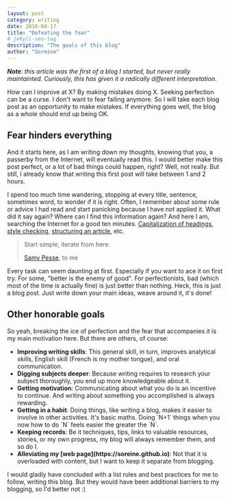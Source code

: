 ```yaml
---
layout: post
category: writing
date: 2016-04-17
title: "Defeating the fear"
# jekyll-seo-tag
description: "The goals of this blog"
author: "Soreine"
---
```


<section markdown="1">

_**Note**: this article was the first of a blog I started, but never really maintainted. Curiously, this has given it a radically different interpretation._

How can I improve at X? By making mistakes doing X. Seeking perfection can be a curse. I don't want to fear failing anymore. So I will take each blog post as an opportunity to make mistakes. If everything goes well, the blog as a whole should end up being OK.

## Fear hinders everything

And it starts here, as I am writing down my thoughts, knowing that you, a passerby from the Internet, will eventually read this. I would better make this post perfect, or a lot of bad things could happen, right? Well, not really. But still, I already know that writing this first post will take between 1 and 2 hours.

I spend too much time wandering, stopping at every title, sentence, sometimes word, to wonder if it is right. Often, I remember about some rule or advice I had read and start panicking because I have not applied it. What did it say again? Where can I find this information again? And here I am, searching the Internet for a good ten minutes. [Capitalization of headings](http://titlecapitalization.com/), [style checking](http://www.hemingwayapp.com/), [structuring an article](http://engineerwriting.jottit.com/), etc.

<div class="epigraph">
<blockquote>
<p>Start simple, iterate from here.</p>
<footer>
<a href="https://twitter.com/SamyPesse">Samy Pesse</a>, to me
</footer>
</blockquote>
</div>

Every task can seem daunting at first. Especially if you want to ace it on first try.
For some, "better is the enemy of good". For perfectionists, bad (which most of the time is actually fine) is just better than nothing. Heck, this is just a blog post. Just write down your main ideas, weave around it, it's done!

## Other honorable goals

So yeah, breaking the ice of perfection and the fear that accompanies it is my main motivation here. But there are others, of course:

<ul>
<li markdown="1">
 <strong>Improving writing skills</strong>: This general skill, in turn, improves analytical skills, English skill (French is my mother tongue), and oral communication.

</li>
<li markdown="1">
 <strong>Digging subjects deeper</strong>: Because writing requires to research your subject thoroughly, you end up more knowledgeable about it.

</li>
<li markdown="1">
 <strong>Getting motivation</strong>: Communicating about what you do is an incentive to continue. And writing about something you accomplished is always rewarding.

</li>
<li markdown="1">
 <strong>Getting in a habit</strong>: Doing things, like writing a blog, makes it easier to involve in other activities. It's basic maths. Doing `N+1` things when you now how to do `N` feels easier the greater the `N`.

</li>
<li markdown="1">
 <strong>Keeping records</strong>: Be it techniques, tips, links to valuable resources, stories, or my own progress, my blog will always remember them, and so do I.

</li>
<li markdown="1">
 <strong>Alleviating my [web page](https://soreine.github.io)</strong>: Not that it is overloaded with content, but I want to keep it separate from blogging.
</li>
</ul>

I would gladly have concluded with a list rules and best practices for me to follow, writing this blog. But they would have been additional barriers to my blogging, so I'd better not :)

</section>
